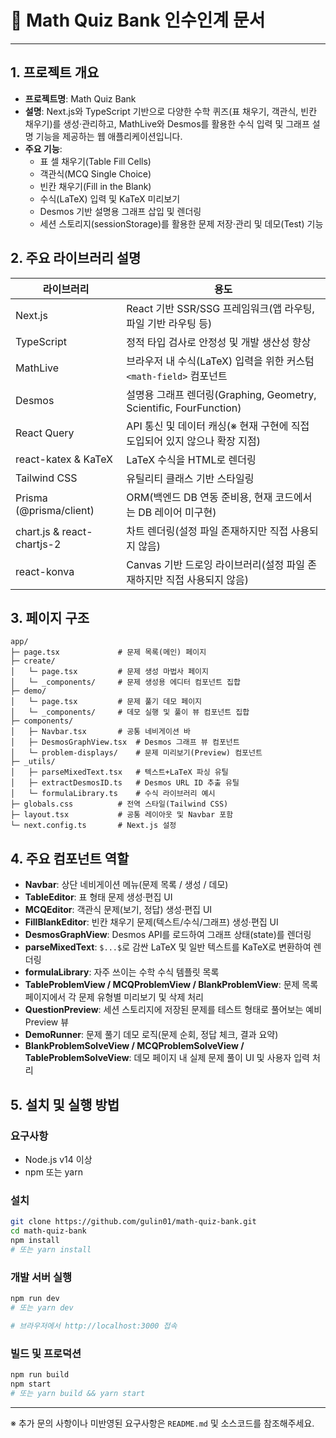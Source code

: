 # 🚀 Math Quiz Bank 인수인계 문서

---

## 1. 프로젝트 개요

- **프로젝트명**: Math Quiz Bank
- **설명**: Next.js와 TypeScript 기반으로 다양한 수학 퀴즈(표 채우기, 객관식, 빈칸 채우기)를 생성·관리하고, MathLive와 Desmos를 활용한 수식 입력 및 그래프 설명 기능을 제공하는 웹 애플리케이션입니다.
- **주요 기능**:
  - 표 셀 채우기(Table Fill Cells)
  - 객관식(MCQ Single Choice)
  - 빈칸 채우기(Fill in the Blank)
  - 수식(LaTeX) 입력 및 KaTeX 미리보기
  - Desmos 기반 설명용 그래프 삽입 및 렌더링
  - 세션 스토리지(sessionStorage)를 활용한 문제 저장·관리 및 데모(Test) 기능

## 2. 주요 라이브러리 설명

| 라이브러리           | 용도                                                          |
|--------------------|-------------------------------------------------------------|
| Next.js            | React 기반 SSR/SSG 프레임워크(앱 라우팅, 파일 기반 라우팅 등)             |
| TypeScript         | 정적 타입 검사로 안정성 및 개발 생산성 향상                         |
| MathLive           | 브라우저 내 수식(LaTeX) 입력을 위한 커스텀 `<math-field>` 컴포넌트      |
| Desmos             | 설명용 그래프 렌더링(Graphing, Geometry, Scientific, FourFunction) |
| React Query        | API 통신 및 데이터 캐싱(※ 현재 구현에 직접 도입되어 있지 않으나 확장 지점) |
| react-katex & KaTeX | LaTeX 수식을 HTML로 렌더링                                     |
| Tailwind CSS       | 유틸리티 클래스 기반 스타일링                                    |
| Prisma (@prisma/client) | ORM(백엔드 DB 연동 준비용, 현재 코드에서는 DB 레이어 미구현)        |
| chart.js & react-chartjs-2 | 차트 렌더링(설정 파일 존재하지만 직접 사용되지 않음)               |
| react-konva        | Canvas 기반 드로잉 라이브러리(설정 파일 존재하지만 직접 사용되지 않음)    |

## 3. 페이지 구조

```text
app/
├─ page.tsx             # 문제 목록(메인) 페이지
├─ create/
│   └─ page.tsx         # 문제 생성 마법사 페이지
│   └─ _components/     # 문제 생성용 에디터 컴포넌트 집합
├─ demo/
│   └─ page.tsx         # 문제 풀기 데모 페이지
│   └─ _components/     # 데모 실행 및 풀이 뷰 컴포넌트 집합
├─ components/
│   ├─ Navbar.tsx       # 공통 네비게이션 바
│   ├─ DesmosGraphView.tsx  # Desmos 그래프 뷰 컴포넌트
│   └─ problem-displays/    # 문제 미리보기(Preview) 컴포넌트
├─ _utils/
│   ├─ parseMixedText.tsx   # 텍스트+LaTeX 파싱 유틸
│   ├─ extractDesmosID.ts   # Desmos URL ID 추출 유틸
│   └─ formulaLibrary.ts    # 수식 라이브러리 예시
├─ globals.css          # 전역 스타일(Tailwind CSS)
├─ layout.tsx           # 공통 레이아웃 및 Navbar 포함
└─ next.config.ts       # Next.js 설정
```

## 4. 주요 컴포넌트 역할

- **Navbar**: 상단 네비게이션 메뉴(문제 목록 / 생성 / 데모)
- **TableEditor**: 표 형태 문제 생성·편집 UI
- **MCQEditor**: 객관식 문제(보기, 정답) 생성·편집 UI
- **FillBlankEditor**: 빈칸 채우기 문제(텍스트/수식/그래프) 생성·편집 UI
- **DesmosGraphView**: Desmos API를 로드하여 그래프 상태(state)를 렌더링
- **parseMixedText**: `$...$`로 감싼 LaTeX 및 일반 텍스트를 KaTeX로 변환하여 렌더링
- **formulaLibrary**: 자주 쓰이는 수학 수식 템플릿 목록
- **TableProblemView / MCQProblemView / BlankProblemView**: 문제 목록 페이지에서 각 문제 유형별 미리보기 및 삭제 처리
- **QuestionPreview**: 세션 스토리지에 저장된 문제를 테스트 형태로 풀어보는 예비 Preview 뷰
- **DemoRunner**: 문제 풀기 데모 로직(문제 순회, 정답 체크, 결과 요약)
- **BlankProblemSolveView / MCQProblemSolveView / TableProblemSolveView**: 데모 페이지 내 실제 문제 풀이 UI 및 사용자 입력 처리

## 5. 설치 및 실행 방법

### 요구사항
- Node.js v14 이상
- npm 또는 yarn

### 설치
```bash
git clone https://github.com/gulin01/math-quiz-bank.git
cd math-quiz-bank
npm install
# 또는 yarn install
```

### 개발 서버 실행
```bash
npm run dev
# 또는 yarn dev

# 브라우저에서 http://localhost:3000 접속
```

### 빌드 및 프로덕션
```bash
npm run build
npm start
# 또는 yarn build && yarn start
```

---

※ 추가 문의 사항이나 미반영된 요구사항은 `README.md` 및 소스코드를 참조해주세요.